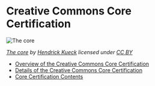# Creative Commons Core Certification

![The core](https://github.com/creativecommons/cc-cert-core/blob/master/images/CORE.jpg "Core")

*[The core](https://flic.kr/p/sa1x) by [Hendrick Kueck](https://www.flickr.com/photos/hendrik/) licensed under [CC BY](https://creativecommons.org/licenses/by/2.0/)*

* [Overview of the Creative Commons Core Certification](overview/index.md) 
* [Details of the Creative Commons Core Certification](details/index.md) 
* [Core Certification Contents](contents/index.md)  

